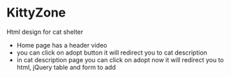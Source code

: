 # KittyZone
Html design for cat shelter 

- Home page has a header video
- you can click on adopt button it will redirect you to cat description
- in cat description page you can click on adopt now it will redirect you to html, jQuery table and form to add
